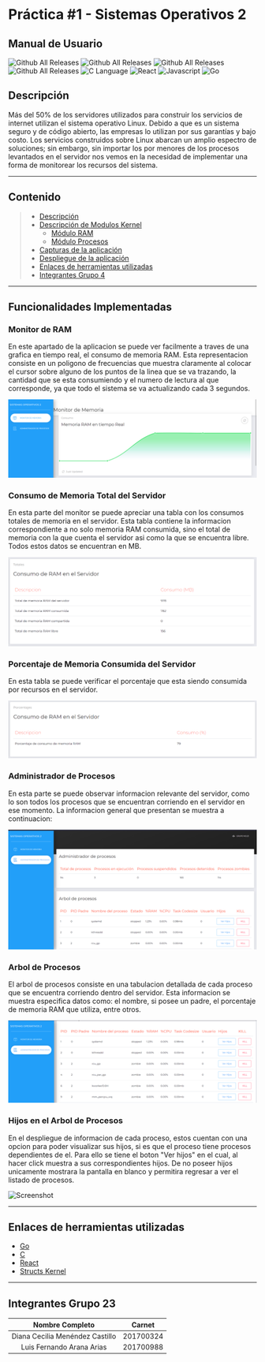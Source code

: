 <h1> <b> Práctica #1 - Sistemas Operativos 2 </b> </h1>

<h2> <b> Manual de Usuario</b> </h2>

![Github All Releases](https://img.shields.io/badge/Version-1.0-green)
![Github All Releases](https://img.shields.io/badge/Curso-Sistemas%20Operativos%202-blue)
![Github All Releases](https://img.shields.io/badge/Grupo-23-red)
![Github All Releases](https://img.shields.io/badge/Practica-1-orange)
![C Language](https://img.shields.io/badge/Kernel_Module-gray?style=flat-square&logo=c)
![React](https://img.shields.io/badge/React-gray?style=flat-square&logo=react)
![Javascript](https://img.shields.io/badge/Javascript-gray?style=flat-square&logo=javascript)
![Go](https://img.shields.io/badge/Go-gray?style=flat-square&logo=Go)

## **Descripción**

Más del 50% de los servidores utilizados para construir los servicios de internet utilizan el sistema 
operativo Linux. Debido a que es un sistema seguro y de código abierto, las empresas lo utilizan por 
sus garantías y bajo costo. 
Los servicios construidos sobre Linux abarcan un amplio espectro de soluciones; sin embargo, sin 
importar los por menores de los procesos levantados en el servidor nos vemos en la necesidad de 
implementar una forma de monitorear los recursos del sistema.

---

## **Contenido**

> * [Descripción](#Descripción)
> * [Descripción de Modulos Kernel](#Descripción-de-Modulos-Kernel)
>   * [Módulo RAM](#Módulo-RAM)
>   * [Módulo Procesos](#Módulo-Procesos)
> * [Capturas de la aplicación](#Capturas-de-la-aplicación)
> * [Despliegue de la aplicación](#Despliegue-de-la-aplicación)
> * [Enlaces de herramientas utilizadas](#Enlaces-de-herramientas-utilizadas)
> * [Integrantes Grupo 4](#Integrantes-Grupo-4)

---

## **Funcionalidades Implementadas**

### **Monitor de RAM**

  En este apartado de la aplicacion se puede ver facilmente a traves de una grafica en tiempo real, el consumo de memoria RAM. Esta representacion consiste en un poligono de frecuencias que muestra claramente al colocar el cursor sobre alguno de los puntos de la linea que se va trazando, la cantidad que se esta consumiendo y el numero de lectura al que corresponde, ya que todo el sistema se va actualizando cada 3 segundos.
  
![Screenshot](monitor.PNG)

### **Consumo de Memoria Total del Servidor**

  En esta parte del monitor se puede apreciar una tabla con los consumos totales de memoria en el servidor. Esta tabla contiene la informacion correspondiente a no solo memoria RAM consumida, sino el total de memoria con la que cuenta el servidor asi como la que se encuentra libre. Todos estos datos se encuentran en MB.

![Screenshot](totalram.PNG)

### **Porcentaje de Memoria Consumida del Servidor**

  En esta tabla se puede verificar el porcentaje que esta siendo consumida por recursos en el servidor.
  
![Screenshot](porcentajeram.PNG)

### **Administrador de Procesos**
  
  En esta parte se puede observar informacion relevante del servidor, como lo son todos los procesos que se encuentran corriendo en el servidor en ese momento. La informacion general que presentan se muestra a continuacion:
  
![Screenshot](captura3.PNG)

### **Arbol de Procesos**

  El arbol de procesos consiste en una tabulacion detallada de cada proceso que se encuentra corriendo dentro del servidor. Esta informacion se muestra especifica datos como: el nombre, si posee un padre, el porcentaje de memoria RAM que utiliza, entre otros.
  
![Screenshot](captura4.PNG)

### **Hijos en el Arbol de Procesos**

  En el despliegue de informacion de cada proceso, estos cuentan con una opcion para poder visualizar sus hijos, si es que el proceso tiene procesos dependientes de el. Para ello se tiene el boton "Ver hijos" en el cual, al hacer click muestra a sus correspondientes hijos. De no poseer hijos unicamente mostrara la pantalla en blanco y permitira regresar a ver el listado de procesos.
  
 ![Screenshot](/img/hijos.PNG)

---

## **Enlaces de herramientas utilizadas**

- [Go](https://golang.org/)
- [C](https://www.cprogramming.com/)
- [React](https://es.reactjs.org/)
- [Structs Kernel](https://docs.huihoo.com/doxygen/linux/kernel/3.7/annotated.html)

---

## **Integrantes Grupo 23**

| Nombre Completo | Carnet |
| :----: | :----: |
| Diana Cecilia Menéndez Castillo | 201700324 |
| Luis Fernando Arana Arias | 201700988 |
